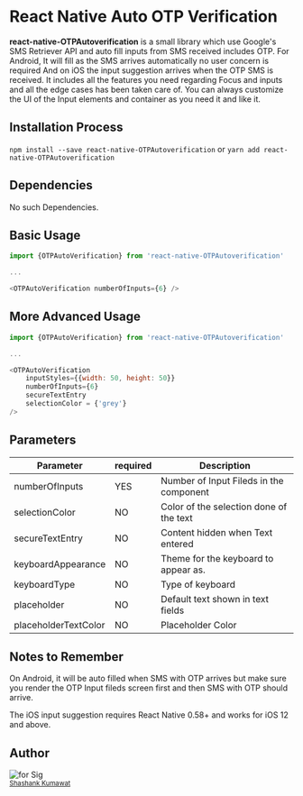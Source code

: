 # React Native Auto OTP Verification


**react-native-OTPAutoverification** is a small library which use Google's SMS Retriever API and auto fill inputs from SMS received includes OTP. For Android, It will fill as the SMS arrives automatically no user concern is required And on iOS the input suggestion arrives when the OTP SMS is received. It includes all the features you need regarding Focus and inputs and all the edge cases has been taken care of. You can always customize the UI of the Input elements and container as you need it and like it.

## Installation Process

`npm install --save react-native-OTPAutoverification`
or
`yarn add react-native-OTPAutoverification`

## Dependencies
No such Dependencies. 
## Basic Usage

```js
import {OTPAutoVerification} from 'react-native-OTPAutoverification'

...

<OTPAutoVerification numberOfInputs={6} />

```

## More Advanced Usage

```js
import {OTPAutoVerification} from 'react-native-OTPAutoverification'

...

<OTPAutoVerification
    inputStyles={{width: 50, height: 50}}
    numberOfInputs={6}
    secureTextEntry
    selectionColor = {'grey'}
/>

```
## Parameters

| Parameter               | required | Description                                                                                     |
| ----------------------- | -------- | ----------------------------------------------------------------------------------------------- |
| numberOfInputs          | YES      | Number of Input Fileds in the component                                                         |
| selectionColor          | NO       | Color of the selection done of the text														   |
| secureTextEntry     	  | NO       | Content hidden when Text entered                                              				   |
| keyboardAppearance      | NO       | Theme for the keyboard to appear as.                                                  		   |
| keyboardType            | NO       | Type of keyboard                     														   |
| placeholder             | NO       | Default text shown in text fields                                                           	   |
| placeholderTextColor    | NO       | Placeholder Color                                                        					   |

## Notes to Remember

On Android, it will be auto filled when SMS with OTP arrives but make sure you render the OTP Input fileds screen first and then SMS with OTP should arrive.

The iOS input suggestion requires React Native 0.58+ and works for iOS 12 and above.

## Author

![for Sig](https://user-images.githubusercontent.com/37096648/124588064-036e4e80-de76-11eb-8256-c01e03b7d6b1.jpg)<br />
<sub><a href="https://github.com/shashank-kumawat">Shashank Kumawat</a></sub>

